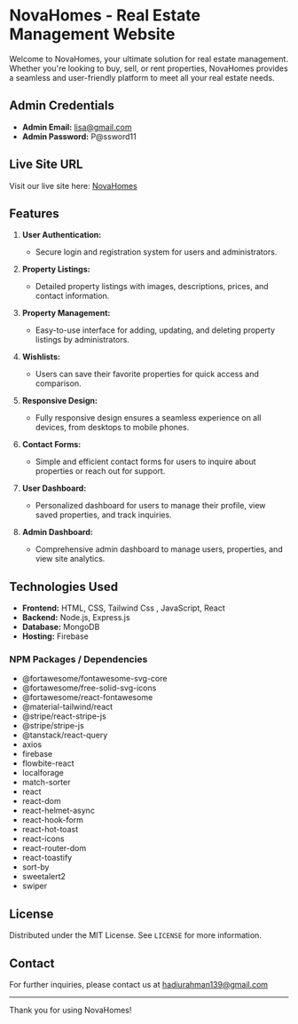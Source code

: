# NovaHomes - Real Estate Management Website

Welcome to NovaHomes, your ultimate solution for real estate management. Whether you're looking to buy, sell, or rent properties, NovaHomes provides a seamless and user-friendly platform to meet all your real estate needs.

## Admin Credentials
- **Admin Email:** lisa@gmail.com
- **Admin Password:** P@ssword11

## Live Site URL
Visit our live site here: [NovaHomes](https://assignment-12-novahomes-proj.web.app/)

## Features
1. **User Authentication:**
   - Secure login and registration system for users and administrators.
   
2. **Property Listings:**
   - Detailed property listings with images, descriptions, prices, and contact information.

3. **Property Management:**
   - Easy-to-use interface for adding, updating, and deleting property listings by administrators.

4. **Wishlists:**
   - Users can save their favorite properties for quick access and comparison.

5. **Responsive Design:**
   - Fully responsive design ensures a seamless experience on all devices, from desktops to mobile phones.

6. **Contact Forms:**
   - Simple and efficient contact forms for users to inquire about properties or reach out for support.

7. **User Dashboard:**
   - Personalized dashboard for users to manage their profile, view saved properties, and track inquiries.

8. **Admin Dashboard:**
    - Comprehensive admin dashboard to manage users, properties, and view site analytics.

## Technologies Used
- **Frontend:** HTML, CSS, Tailwind Css , JavaScript, React
- **Backend:** Node.js, Express.js
- **Database:** MongoDB
- **Hosting:** Firebase

### NPM Packages / Dependencies
- @fortawesome/fontawesome-svg-core
- @fortawesome/free-solid-svg-icons
- @fortawesome/react-fontawesome
- @material-tailwind/react
- @stripe/react-stripe-js
- @stripe/stripe-js
- @tanstack/react-query
- axios
- firebase
- flowbite-react
- localforage
- match-sorter
- react
- react-dom
- react-helmet-async
- react-hook-form
- react-hot-toast
- react-icons
- react-router-dom
- react-toastify
- sort-by
- sweetalert2
- swiper


## License
Distributed under the MIT License. See `LICENSE` for more information.

## Contact
For further inquiries, please contact us at hadiurahman139@gmail.com

---

Thank you for using NovaHomes!
